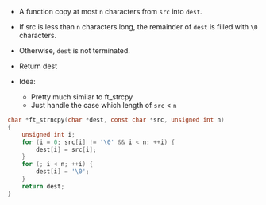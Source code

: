 - A function copy at most `n` characters from `src` into `dest`.  
- If src is less than `n` characters long, the remainder of `dest` is filled with `\0` characters. 
- Otherwise, `dest` is not terminated.
- Return dest

- Idea:
	- Pretty much similar to ft_strcpy
	- Just handle the case which  length of `src` < `n`

```c
char *ft_strncpy(char *dest, const char *src, unsigned int n)
{
    unsigned int i;
    for (i = 0; src[i] != '\0' && i < n; ++i) {
        dest[i] = src[i];
    }
    for (; i < n; ++i) {
        dest[i] = '\0';
    }
    return dest;
}
```
